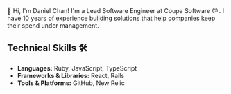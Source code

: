 👋 Hi, I'm Daniel Chan! I'm a Lead Software Engineer at Coupa Software <img src="https://avatars.githubusercontent.com/u/58638?s=64&amp;v=4" alt="@coupa" size="16" height="16" width="16" data-view-component="true" class="avatar">. I have 10 years of experience building solutions that help companies keep their spend under management.

## Technical Skills 🛠️
- **Languages:** Ruby, JavaScript, TypeScript
- **Frameworks & Libraries:** React, Rails
- **Tools & Platforms:** GitHub, New Relic

<!--
**mynameisdaniel/mynameisdaniel** is a ✨ _special_ ✨ repository because its `README.md` (this file) appears on your GitHub profile.

Here are some ideas to get you started:

- 🔭 I’m currently working on ...
- 🌱 I’m currently learning ...
- 👯 I’m looking to collaborate on ...
- 🤔 I’m looking for help with ...
- 💬 Ask me about ...
- 📫 How to reach me: ...
- 😄 Pronouns: ...
- ⚡ Fun fact: ...
-->
